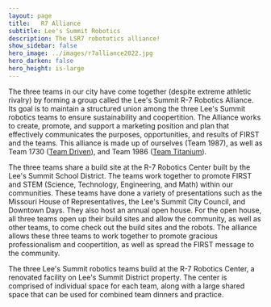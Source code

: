 ```yaml
---
layout: page
title:   R7 Alliance 
subtitle: Lee's Summit Robotics
description: The LSR7 robototics alliance!
show_sidebar: false
hero_image: ../images/r7alliance2022.jpg
hero_darken: false
hero_height: is-large
---
```


The three teams in our city have come together (despite extreme athletic rivalry) by forming a group called the Lee's Summit R-7 Robotics Alliance. Its goal is to maintain a structured union among the three Lee's Summit robotics teams to ensure sustainability and coopertition. The Alliance works to create, promote, and support a marketing position and plan that effectively communicates the purposes, opportunities, and results of FIRST and the teams. This alliance is made up of ourselves (Team 1987), as well as Team 1730 ([Team Driven](http://www.teamdriven.us/)), and Team 1986 ([Team Titanium](https://www.teamtitanium.org/)).

The three teams share a build site at the R-7 Robotics Center built by the Lee's Summit School District. The teams work together to promote FIRST and STEM (Science, Technology, Engineering, and Math) within our communities. These teams have done a variety of presentations such as the Missouri House of Representatives, the Lee's Summit City Council, and Downtown Days. They also host an annual open house. For the open house, all three teams open up their build sites and allow the community, as well as other teams, to come check out the build sites and the robots. The alliance allows these three teams to work together to promote gracious professionalism and coopertition, as well as spread the FIRST message to the community.

The three Lee's Summit robotics teams build at the R-7 Robotics Center, a renovated facility on Lee's Summit District property. The center is comprised of individual space for each team, along with a large shared space that can be used for combined team dinners and practice.
